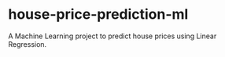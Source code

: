 # house-price-prediction-ml
A Machine Learning project to predict house prices using Linear Regression.
